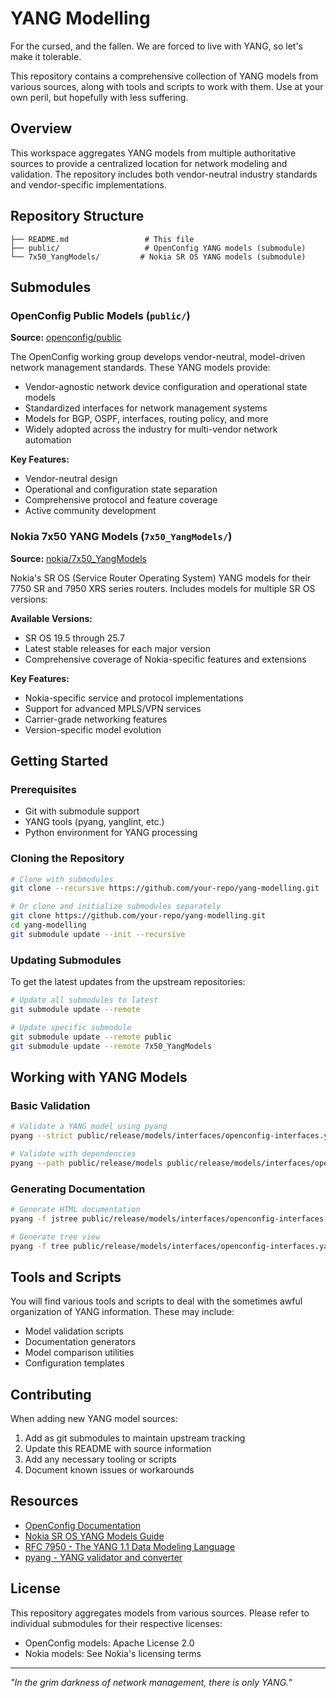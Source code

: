 # YANG Modelling

For the cursed, and the fallen. We are forced to live with YANG, so let's make it tolerable.

This repository contains a comprehensive collection of YANG models from various sources, along with tools and scripts to work with them. Use at your own peril, but hopefully with less suffering.

## Overview

This workspace aggregates YANG models from multiple authoritative sources to provide a centralized location for network modeling and validation. The repository includes both vendor-neutral industry standards and vendor-specific implementations.

## Repository Structure

```
├── README.md                 # This file
├── public/                   # OpenConfig YANG models (submodule)
└── 7x50_YangModels/         # Nokia SR OS YANG models (submodule)
```

## Submodules

### OpenConfig Public Models (`public/`)

**Source:** [openconfig/public](https://github.com/openconfig/public.git)

The OpenConfig working group develops vendor-neutral, model-driven network management standards. These YANG models provide:

- Vendor-agnostic network device configuration and operational state models
- Standardized interfaces for network management systems
- Models for BGP, OSPF, interfaces, routing policy, and more
- Widely adopted across the industry for multi-vendor network automation

**Key Features:**
- Vendor-neutral design
- Operational and configuration state separation
- Comprehensive protocol and feature coverage
- Active community development

### Nokia 7x50 YANG Models (`7x50_YangModels/`)

**Source:** [nokia/7x50_YangModels](https://github.com/nokia/7x50_YangModels.git)

Nokia's SR OS (Service Router Operating System) YANG models for their 7750 SR and 7950 XRS series routers. Includes models for multiple SR OS versions:

**Available Versions:**
- SR OS 19.5 through 25.7
- Latest stable releases for each major version
- Comprehensive coverage of Nokia-specific features and extensions

**Key Features:**
- Nokia-specific service and protocol implementations
- Support for advanced MPLS/VPN services
- Carrier-grade networking features
- Version-specific model evolution

## Getting Started

### Prerequisites

- Git with submodule support
- YANG tools (pyang, yanglint, etc.)
- Python environment for YANG processing

### Cloning the Repository

```bash
# Clone with submodules
git clone --recursive https://github.com/your-repo/yang-modelling.git

# Or clone and initialize submodules separately
git clone https://github.com/your-repo/yang-modelling.git
cd yang-modelling
git submodule update --init --recursive
```

### Updating Submodules

To get the latest updates from the upstream repositories:

```bash
# Update all submodules to latest
git submodule update --remote

# Update specific submodule
git submodule update --remote public
git submodule update --remote 7x50_YangModels
```

## Working with YANG Models

### Basic Validation

```bash
# Validate a YANG model using pyang
pyang --strict public/release/models/interfaces/openconfig-interfaces.yang

# Validate with dependencies
pyang --path public/release/models public/release/models/interfaces/openconfig-interfaces.yang
```

### Generating Documentation

```bash
# Generate HTML documentation
pyang -f jstree public/release/models/interfaces/openconfig-interfaces.yang -o interfaces.html

# Generate tree view
pyang -f tree public/release/models/interfaces/openconfig-interfaces.yang
```

## Tools and Scripts

You will find various tools and scripts to deal with the sometimes awful organization of YANG information. These may include:

- Model validation scripts
- Documentation generators
- Model comparison utilities
- Configuration templates

## Contributing

When adding new YANG model sources:

1. Add as git submodules to maintain upstream tracking
2. Update this README with source information
3. Add any necessary tooling or scripts
4. Document known issues or workarounds

## Resources

- [OpenConfig Documentation](https://openconfig.net/)
- [Nokia SR OS YANG Models Guide](https://documentation.nokia.com/)
- [RFC 7950 - The YANG 1.1 Data Modeling Language](https://tools.ietf.org/html/rfc7950)
- [pyang - YANG validator and converter](https://github.com/mbj4668/pyang)

## License

This repository aggregates models from various sources. Please refer to individual submodules for their respective licenses:

- OpenConfig models: Apache License 2.0
- Nokia models: See Nokia's licensing terms

---

*"In the grim darkness of network management, there is only YANG."*
